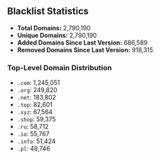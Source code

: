 ## Blacklist Statistics

- **Total Domains:** 2,790,190
- **Unique Domains:** 2,790,190
- **Added Domains Since Last Version:** 686,589
- **Removed Domains Since Last Version:** 918,315

### Top-Level Domain Distribution

-  `.com`: 1,245,051
-  `.org`: 249,820
-  `.net`: 183,802
-  `.top`: 82,601
-  `.xyz`: 67,564
-  `.shop`: 59,375
-  `.ru`: 58,712
-  `.io`: 55,767
-  `.info`: 51,424
-  `.pl`: 48,746
